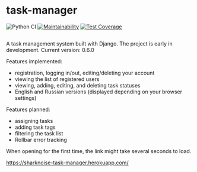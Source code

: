 # task-manager  
![Python CI](https://github.com/sharknoise/task-manager/workflows/Python%20CI/badge.svg?branch=main)
[![Maintainability](https://api.codeclimate.com/v1/badges/bfeb50561265e4d3d51c/maintainability)](https://codeclimate.com/github/sharknoise/task-manager/maintainability)
[![Test Coverage](https://api.codeclimate.com/v1/badges/bfeb50561265e4d3d51c/test_coverage)](https://codeclimate.com/github/sharknoise/task-manager/test_coverage)
##
A task management system built with Django. The project is early in development. Current version: 0.6.0
  
Features implemented:
- registration, logging in/out, editing/deleting your account
- viewing the list of registered users
- viewing, adding, editing, and deleting task statuses
- English and Russian versions (displayed depending on your browser settings)
  
Features planned:
- assigning tasks
- adding task tags
- filtering the task list
- Rollbar error tracking
  
When opening for the first time, the link might take several seconds to load. 
  
https://sharknoise-task-manager.herokuapp.com/
